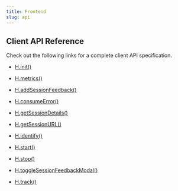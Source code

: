 ```yaml
---
title: Frontend
slug: api
---
```


## Client API Reference

Check out the following links for a complete client API specification.

*   [H.init()](/api/client/h-init)&#x20;

*   [H.metrics()](/api/client/h-metrics)&#x20;

*   [H.addSessionFeedback()](/api/client/h-add-session-feedback)&#x20;

*   [H.consumeError()](/api/client/h-consume-error)&#x20;

*   [H.getSessionDetails()](/api/client/h-get-session-details)&#x20;

*   [H.getSessionURL()](/api/client/h-get-session-url)&#x20;

*   [H.identify()](/api/client/h-identify)&#x20;

*   [H.start()](/api/client/h-start)&#x20;

*   [H.stop()](/api/client/h-stop)&#x20;

*   [H.toggleSessionFeedbackModal()](/api/client/h-toggle-session-feedback-modal)&#x20;

*   [H.track()](/api/client/h-track)&#x20;
